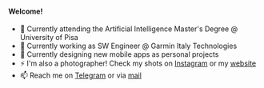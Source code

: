<!--
[![Fexed's GitHub stats](https://github-readme-stats.vercel.app/api?username=fexed&theme=github_dark&show_icons=true)](https://github.com/anuraghazra/github-readme-stats)
[![Top Languages](https://github-readme-stats.vercel.app/api/top-langs/?username=fexed&theme=github_dark&layout=compact&exclude_repo=Notes)](https://github.com/anuraghazra/github-readme-stats)
-->
#### Welcome!
- 📖 Currently attending the Artificial Intelligence Master's Degree @ University of Pisa
- 💼 Currently working as SW Engineer @ Garmin Italy Technologies
- 📱 Currently designing new mobile apps as personal projects
- ⚡ I'm also a photographer! Check my shots on [Instagram](https://www.instagram.com/xef_photos/) or my [website](https://fexed.github.io/photosets/photosets.html)
- 📫 Reach me on [Telegram](https://t.me/Fexed) or via [mail](mailto://federicomatteoni@live.it)
<!--
**fexed/fexed** is a ✨ _special_ ✨ repository because its `README.md` (this file) appears on your GitHub profile.

Here are some ideas to get you started:

- 🔭 I’m currently working on ...
- 🌱 I’m currently learning ...
- 👯 I’m looking to collaborate on ...
- 🤔 I’m looking for help with ...
- 💬 Ask me about ...
- 📫 How to reach me: ...
- 😄 Pronouns: ...
- ⚡ Fun fact: ...
-->
